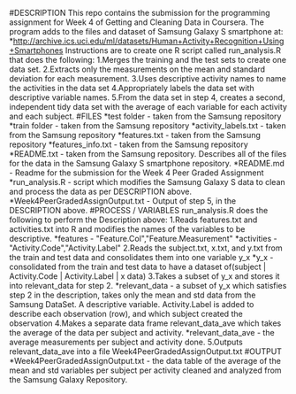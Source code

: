 #DESCRIPTION
This repo contains the submission for the programming assignment for Week 4 of Getting and Cleaning Data in Coursera. The program adds to the files and dataset of Samsung Galaxy S smartphone at:
*http://archive.ics.uci.edu/ml/datasets/Human+Activity+Recognition+Using+Smartphones
Instructions are to create one R script called run_analysis.R that does the following:
1.Merges the training and the test sets to create one data set.
2.Extracts only the measurements on the mean and standard deviation for each measurement.
3.Uses descriptive activity names to name the activities in the data set
4.Appropriately labels the data set with descriptive variable names.
5.From the data set in step 4, creates a second, independent tidy data set with the average of each variable for each activity and each subject.
#FILES
*test folder - taken from the Samsung repository
*train folder - taken from the Samsung repository 
*activity_labels.txt - taken from the Samsung repository
*features.txt - taken from the Samsung repository
*features_info.txt - taken from the Samsung repository
*README.txt - taken from the Samsung repository. Describes all of the files for the data in the Samsung Galaxy S smartphone repository.
*README.md - Readme for the submission for the Week 4 Peer Graded Assignment
*run_analysis.R - script which modifies the Samsung Galaxy S data to clean and process the data as per DESCRIPTION above.
*Week4PeerGradedAssignOutput.txt - Output of step 5, in the DESCRIPTION above.
#PROCESS / VARIABLES
run_analysis.R does the following to perform the Description above:
1.Reads features.txt and activities.txt into R and modifies the names of the variables to be descriptive.
*features - "Feature.Col","Feature.Measurement"
*activities - "Activity.Code","Activity.Label"
2.Reads the subject.txt, x.txt, and y.txt from the train and test data and consolidates them into one variable y_x
*y_x - consolidated from the train and test data to have a dataset of(subject | Activity.Code | Activity.Label | x data)
3.Takes a subset of y_x and stores it into relevant_data for step 2.
*relevant_data - a subset of y_x which satisfies step 2 in the description, takes only the mean and std data from the Samsung DataSet. A descriptive variable. Activity.Label is added to describe each observation (row), and which subject created the observation
4.Makes a separate data frame relevant_data_ave which takes the average of the data per subject and activity.
*relevant_data_ave - the average measurements per subject and activity done.
5.Outputs relevant_data_ave into a file Week4PeerGradedAssignOutput.txt
#OUTPUT
*Week4PeerGradedAssignOutput.txt - the data table of the average of the mean and std variables per subject per activity cleaned and analyzed from the Samsung Galaxy Repository.
